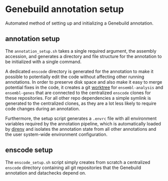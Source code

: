 # Genebuild annotation setup

Automated method of setting up and initializing a Genebuild annotation.


## annotation setup

The `annotation_setup.sh` takes a single required argument, the assembly accession, and generates a directory and file structure for the annotation to be initialized with a single command.

A dedicated `enscode` directory is generated for the annotation to make it possible to potentially edit the code without affecting other running annotations. In order to preserve disk space and also make it easy to merge potential fixes in the code, it creates a git [worktree](https://git-scm.com/docs/git-worktree) for `ensembl-analysis` and `ensembl-genes` that are connected to the centralized `enscode` clones for these repositories. For all other repo dependencies a simple symlink is generated to the centralized clones, as they are a lot less likely to require code changes during an annotation.

Furthermore, the setup script generates a `.envrc` file with all environment variables required by the annotation pipeline, which is automatically loaded by [direnv](https://direnv.net/) and isolates the annotation state from all other annotations and the user system-wide environment configuration.


## enscode setup

The `enscode_setup.sh` script simply creates from scratch a centralized `enscode` directory containing all git repositories that the Genebuild annotation and datachecks depend on.
